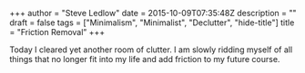 +++
author = "Steve Ledlow"
date = 2015-10-09T07:35:48Z
description = ""
draft = false
tags = ["Minimalism", "Minimalist", "Declutter", "hide-title"]
title = "Friction Removal”
+++

Today I cleared yet another room of clutter.  I am slowly ridding myself of all things that no longer fit into my life and add friction to my future course.

